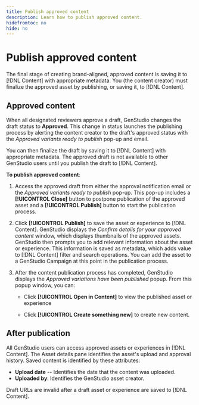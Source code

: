 ```yaml
---
title: Publish approved content
description: Learn how to publish approved content.
hidefromtoc: no
hide: no
---
```


# Publish approved content

The final stage of creating brand-aligned, approved content is saving it to [!DNL Content] with appropriate metadata. You (the content creator) must finalize the approved asset by publishing, or saving it, to [!DNL Content].

## Approved content

When all designated reviewers approve a draft, GenStudio changes the draft status to **Approved**. This change in status launches the publishing process by alerting the content creator to the draft's approved status with the _Approved variants ready to publish_ pop-up and email. 

You can then finalize the draft by saving it to [!DNL Content] with appropriate metadata. The approved draft is not available to other GenStudio users until you publish the draft to [!DNL Content].

**To publish approved content**:

1. Access the approved draft from either the approval notification email or the _Approved variants ready to publish_ pop-up. This pop-up includes a **[!UICONTROL Close]** button to postpone publication of the approved asset and a **[!UICONTROL Publish]** button to start the publication process.

1. Click **[!UICONTROL Publish]** to save the asset or experience to [!DNL Content]. GenStudio displays the _Confirm details for your approved content_ window, which displays thumbnails of the approved assets. GenStudio then prompts you to add relevant information about the asset or experience. This information is saved as metadata, which adds value to [!DNL Content] filter and search operations. You can add the asset to a GenStudio Campaign at this point in the publication process. 

1. After the content publication process has completed, GenStudio displays the _Approved variations have been published_ popup. From this popup window, you can:

   * Click **[!UICONTROL Open in Content]** to view the published asset or experience

   * Click **[!UICONTROL Create something new]** to create new content.

## After publication

All GenStudio users can access approved assets or experiences in [!DNL Content]. The Asset details pane identifies the asset's upload and approval history. Saved content is identified by these attributes:

* **Upload date** -- Identifies the date that the content was uploaded.
* **Uploaded by**:  Identifies the GenStudio asset creator.

Draft URLs are invalid after a draft asset or experience are saved to [!DNL Content].
